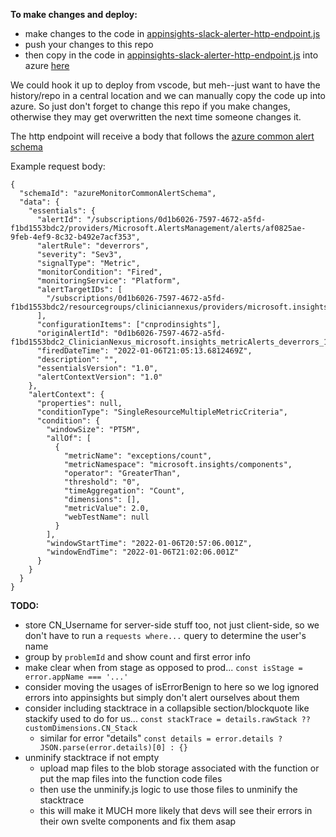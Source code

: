 **To make changes and deploy:**
  - make changes to the code in [appinsights-slack-alerter-http-endpoint.js](https://github.com/JohnnyFun/deverrors/blob/main/appinsights-slack-alerter-http-endpoint.js)
  - push your changes to this repo
  - then copy in the code in [appinsights-slack-alerter-http-endpoint.js](https://github.com/JohnnyFun/deverrors/blob/main/appinsights-slack-alerter-http-endpoint.js) into azure [here](https://portal.azure.com/#blade/WebsitesExtension/FunctionMenuBlade/code/resourceId/%2Fsubscriptions%2F0d1b6026-7597-4672-a5fd-f1bd1553bdc2%2FresourceGroups%2FSlackAlerter%2Fproviders%2FMicrosoft.Web%2Fsites%2Fslack-deverrors%2Ffunctions%2FHttpTrigger1)

We could hook it up to deploy from vscode, but meh--just want to have the history/repo in a central location and we can manually copy the code up into azure. So just don't forget to change this repo if you make changes, otherwise they may get overwritten the next time someone changes it.

The http endpoint will receive a body that follows the [azure common alert schema](https://docs.microsoft.com/en-us/azure/azure-monitor/alerts/alerts-common-schema?WT.mc_id=Portal-Microsoft_Azure_Monitoring)

Example request body:
```
{
  "schemaId": "azureMonitorCommonAlertSchema",
  "data": {
    "essentials": {
      "alertId": "/subscriptions/0d1b6026-7597-4672-a5fd-f1bd1553bdc2/providers/Microsoft.AlertsManagement/alerts/af0825ae-9feb-4ef9-8c32-b492e7acf353",
      "alertRule": "deverrors",
      "severity": "Sev3",
      "signalType": "Metric",
      "monitorCondition": "Fired",
      "monitoringService": "Platform",
      "alertTargetIDs": [
        "/subscriptions/0d1b6026-7597-4672-a5fd-f1bd1553bdc2/resourcegroups/cliniciannexus/providers/microsoft.insights/components/cnprodinsights"
      ],
      "configurationItems": ["cnprodinsights"],
      "originAlertId": "0d1b6026-7597-4672-a5fd-f1bd1553bdc2_ClinicianNexus_microsoft.insights_metricAlerts_deverrors_1482284127",
      "firedDateTime": "2022-01-06T21:05:13.6812469Z",
      "description": "",
      "essentialsVersion": "1.0",
      "alertContextVersion": "1.0"
    },
    "alertContext": {
      "properties": null,
      "conditionType": "SingleResourceMultipleMetricCriteria",
      "condition": {
        "windowSize": "PT5M",
        "allOf": [
          {
            "metricName": "exceptions/count",
            "metricNamespace": "microsoft.insights/components",
            "operator": "GreaterThan",
            "threshold": "0",
            "timeAggregation": "Count",
            "dimensions": [],
            "metricValue": 2.0,
            "webTestName": null
          }
        ],
        "windowStartTime": "2022-01-06T20:57:06.001Z",
        "windowEndTime": "2022-01-06T21:02:06.001Z"
      }
    }
  }
}
```

**TODO:**

- store CN_Username for server-side stuff too, not just client-side, so we don't have to run a `requests where...` query to determine the user's name
- group by `problemId` and show count and first error info
- make clear when from stage as opposed to prod... `const isStage = error.appName === '...'`
- consider moving the usages of isErrorBenign to here so we log ignored errors into appinsights but simply don't alert ourselves about them
- consider including stacktrace in a collapsible section/blockquote like stackify used to do for us... `const stackTrace = details.rawStack ?? customDimensions.CN_Stack`
  - similar for error "details" `const details = error.details ? JSON.parse(error.details)[0] : {}`
- unminify stacktrace if not empty
  - upload map files to the blob storage associated with the function or put the map files into the function code files
  - then use the unminify.js logic to use those files to unminify the stacktrace
  - this will make it MUCH more likely that devs will see their errors in their own svelte components and fix them asap
